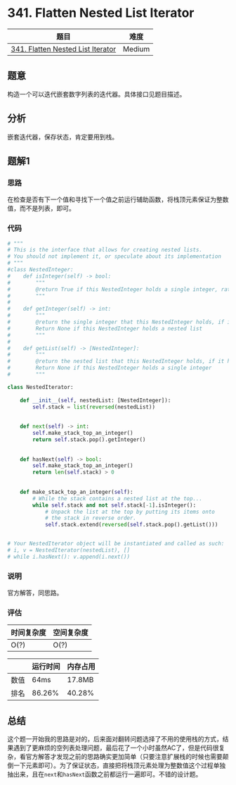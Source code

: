 # 341. Flatten Nested List Iterator

| 题目 | 难度 |
| ---- | ---- |
| [341. Flatten Nested List Iterator](https://leetcode.com/problems/flatten-nested-list-iterator/) | Medium |

## 题意

构造一个可以迭代嵌套数字列表的迭代器。具体接口见题目描述。

## 分析

嵌套迭代器，保存状态，肯定要用到栈。

## 题解1

### 思路

在检查是否有下一个值和寻找下一个值之前运行辅助函数，将栈顶元素保证为整数值，而不是列表，即可。

### 代码

```python
# """
# This is the interface that allows for creating nested lists.
# You should not implement it, or speculate about its implementation
# """
#class NestedInteger:
#    def isInteger(self) -> bool:
#        """
#        @return True if this NestedInteger holds a single integer, rather than a nested list.
#        """
#
#    def getInteger(self) -> int:
#        """
#        @return the single integer that this NestedInteger holds, if it holds a single integer
#        Return None if this NestedInteger holds a nested list
#        """
#
#    def getList(self) -> [NestedInteger]:
#        """
#        @return the nested list that this NestedInteger holds, if it holds a nested list
#        Return None if this NestedInteger holds a single integer
#        """

class NestedIterator:
    
    def __init__(self, nestedList: [NestedInteger]):
        self.stack = list(reversed(nestedList))
        
        
    def next(self) -> int:
        self.make_stack_top_an_integer()
        return self.stack.pop().getInteger()
    
        
    def hasNext(self) -> bool:
        self.make_stack_top_an_integer()
        return len(self.stack) > 0
        
        
    def make_stack_top_an_integer(self):
        # While the stack contains a nested list at the top...
        while self.stack and not self.stack[-1].isInteger():
            # Unpack the list at the top by putting its items onto
            # the stack in reverse order.
            self.stack.extend(reversed(self.stack.pop().getList()))


# Your NestedIterator object will be instantiated and called as such:
# i, v = NestedIterator(nestedList), []
# while i.hasNext(): v.append(i.next())
```

### 说明

官方解答，同思路。

### 评估

| 时间复杂度 | 空间复杂度 |
| ---- | ---- |
| O(?) | O(?) |

| | 运行时间 | 内存占用 |
| ---- | ---- | ---- |
| 数值 | 64ms | 17.8MB |
| 排名 | 86.26% | 40.28% |

## 总结

这个题一开始我的思路是对的，后来面对翻转问题选择了不用的使用栈的方式，结果遇到了更麻烦的空列表处理问题，最后花了一个小时虽然AC了，但是代码很复杂，看官方解答才发现之前的思路确实更加简单（只要注意扩展栈的时候也需要颠倒一下元素即可）。为了保证状态，直接把将栈顶元素处理为整数值这个过程单独抽出来，且在`next`和`hasNext`函数之前都运行一遍即可。不错的设计题。
